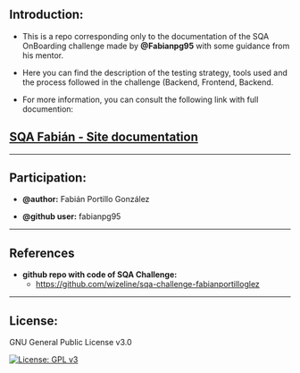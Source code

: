 ## **Introduction**:
* This is a repo corresponding only to the documentation of the SQA OnBoarding challenge made by **@Fabianpg95** with some guidance from his mentor. 

* Here you can find the description of the testing strategy, tools used and the process followed in the challenge (Backend, Frontend, Backend. 

* For more information, you can consult the following link with full documention:

## [**SQA Fabián - Site documentation**](https://wizeline.github.io/sqa-challenge-doc-fabianportilloglez/)

___
## **Participation:** 
* **@author:** Fabián Portillo González 

* **@github user:** fabianpg95

___ 
## **References**

* **github repo with code of SQA Challenge:** 
  * https://github.com/wizeline/sqa-challenge-fabianportilloglez
___
## **License**:
GNU General Public License v3.0 

[![License: GPL v3](https://img.shields.io/badge/License-GPLv3-blue.svg)](https://www.gnu.org/licenses/gpl-3.0)



